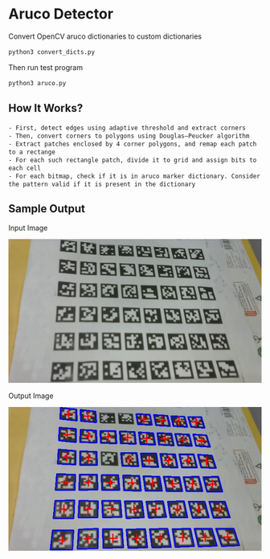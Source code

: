 # Aruco Detector
Convert OpenCV aruco dictionaries to custom dictionaries
```bash
python3 convert_dicts.py
```
Then run test program
```bash
python3 aruco.py
```

## How It Works?

    - First, detect edges using adaptive threshold and extract corners
    - Then, convert corners to polygons using Douglas–Peucker algorithm
    - Extract patches enclosed by 4 corner polygons, and remap each patch to a rectange
    - For each such rectangle patch, divide it to grid and assign bits to each cell
    - For each bitmap, check if it is in aruco marker dictionary. Consider the pattern valid if it is present in the dictionary
  
## Sample Output
Input Image

![Input image](test_image.jpg)

Output Image

<img src="output_image.jpg">